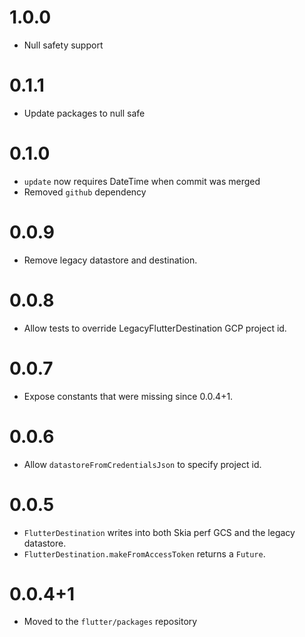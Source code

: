 # 1.0.0

- Null safety support

# 0.1.1

- Update packages to null safe

# 0.1.0

- `update` now requires DateTime when commit was merged
- Removed `github` dependency

# 0.0.9

- Remove legacy datastore and destination.

# 0.0.8

- Allow tests to override LegacyFlutterDestination GCP project id.

# 0.0.7

- Expose constants that were missing since 0.0.4+1.

# 0.0.6

- Allow `datastoreFromCredentialsJson` to specify project id.

# 0.0.5

- `FlutterDestination` writes into both Skia perf GCS and the legacy datastore.
- `FlutterDestination.makeFromAccessToken` returns a `Future`.

# 0.0.4+1

- Moved to the `flutter/packages` repository
